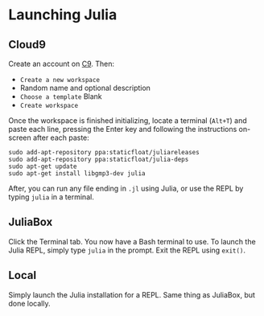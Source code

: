 # Launching Julia
## Cloud9
Create an account on [C9](https://c9.io/). Then:

- `Create a new workspace`
- Random name and optional description
- `Choose a template` Blank
- `Create workspace`

Once the workspace is finished initializing, locate a terminal (`Alt+T`) and paste each line, pressing the Enter key and following the instructions on-screen after each paste:

```
sudo add-apt-repository ppa:staticfloat/juliareleases
sudo add-apt-repository ppa:staticfloat/julia-deps
sudo apt-get update
sudo apt-get install libgmp3-dev julia
```

After, you can run any file ending in `.jl` using Julia, or use the REPL by typing `julia` in a terminal.

## JuliaBox
Click the Terminal tab. You now have a Bash terminal to use. To launch the Julia REPL, simply type `julia` in the prompt. Exit the REPL using `exit()`.
## Local
Simply launch the Julia installation for a REPL. Same thing as JuliaBox, but done locally.
